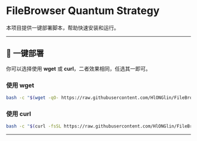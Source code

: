 # FileBrowser Quantum Strategy

本项目提供一键部署脚本，帮助快速安装和运行。

------------------------------------------------------------------------

## 🚀 一键部署

你可以选择使用 **wget** 或 **curl**，二者效果相同，任选其一即可。

### 使用 wget

``` bash
bash -c "$(wget -qO- https://raw.githubusercontent.com/HlONGlin/FileBrowserQuantum_strategy/main/File_strategy.sh)"
```

### 使用 curl

``` bash
bash -c "$(curl -fsSL https://raw.githubusercontent.com/HlONGlin/FileBrowserQuantum_strategy/main/File_strategy.sh)"
```

------------------------------------------------------------------------

